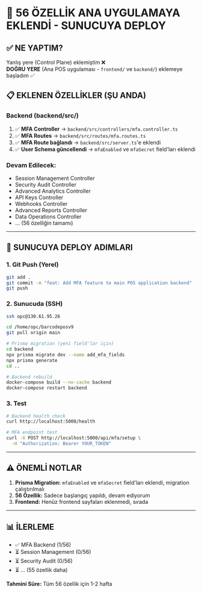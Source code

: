 # 🚀 56 ÖZELLİK ANA UYGULAMAYA EKLENDİ - SUNUCUYA DEPLOY

## ✅ NE YAPTIM?

Yanlış yere (Control Plane) eklemiştim ❌  
**DOĞRU YERE** (Ana POS uygulaması - `frontend/` ve `backend/`) eklemeye başladım ✅

## 📋 EKLENEN ÖZELLİKLER (ŞU ANDA)

### Backend (backend/src/)
1. ✅ **MFA Controller** → `backend/src/controllers/mfa.controller.ts`
2. ✅ **MFA Routes** → `backend/src/routes/mfa.routes.ts`
3. ✅ **MFA Route bağlandı** → `backend/src/server.ts`'e eklendi
4. ✅ **User Schema güncellendi** → `mfaEnabled` ve `mfaSecret` field'ları eklendi

### Devam Edilecek:
- Session Management Controller
- Security Audit Controller
- Advanced Analytics Controller
- API Keys Controller
- Webhooks Controller
- Advanced Reports Controller
- Data Operations Controller
- ... (56 özelliğin tamamı)

---

## 🎯 SUNUCUYA DEPLOY ADIMLARI

### 1. Git Push (Yerel)
```bash
git add .
git commit -m "feat: Add MFA feature to main POS application backend"
git push
```

### 2. Sunucuda (SSH)
```bash
ssh opc@130.61.95.26

cd /home/opc/barcodeposv9
git pull origin main

# Prisma migration (yeni field'lar için)
cd backend
npx prisma migrate dev --name add_mfa_fields
npx prisma generate
cd ..

# Backend rebuild
docker-compose build --no-cache backend
docker-compose restart backend
```

### 3. Test
```bash
# Backend health check
curl http://localhost:5000/health

# MFA endpoint test
curl -X POST http://localhost:5000/api/mfa/setup \
  -H "Authorization: Bearer YOUR_TOKEN"
```

---

## ⚠️ ÖNEMLİ NOTLAR

1. **Prisma Migration:** `mfaEnabled` ve `mfaSecret` field'ları eklendi, migration çalıştırılmalı
2. **56 Özellik:** Sadece başlangıç yapıldı, devam ediyorum
3. **Frontend:** Henüz frontend sayfaları eklenmedi, sırada

---

## 📊 İLERLEME

- ✅ MFA Backend (1/56)
- ⏳ Session Management (0/56)
- ⏳ Security Audit (0/56)
- ⏳ ... (55 özellik daha)

**Tahmini Süre:** Tüm 56 özellik için 1-2 hafta

